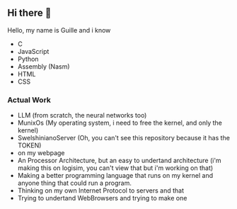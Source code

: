 ## Hi there 👋
Hello, my name is Guille and i know

- C
- JavaScript
- Python
- Assembly (Nasm)
- HTML
- CSS

### Actual Work
- LLM (from scratch, the neural networks too)
- MunixOs (My operating system, i need to free the kernel, and only the kernel)
- SwelshinianoServer (Oh, you can't see this repository because it has the TOKEN)
- on my webpage
- An Processor Architecture, but an easy to undertand architecture (i'm making this on logisim, you can't view that but i'm working on that)
- Making a better programming language that runs on my kernel and anyone thing that could run a program.
- Thinking on my own Internet Protocol to servers and that
- Trying to undertand WebBrowsers and trying to make one


<!--
**Guille-ux/guille-ux** is a ✨ _special_ ✨ repository because its `README.md` (this file) appears on your GitHub profile.

Here are some ideas to get you started:

- 🔭 I’m currently working on ...
- 🌱 I’m currently learning ...
- 👯 I’m looking to collaborate on ...
- 🤔 I’m looking for help with ...
- 💬 Ask me about ...
- 📫 How to reach me: ...
- 😄 Pronouns: ...
- ⚡ Fun fact: ...
-->
